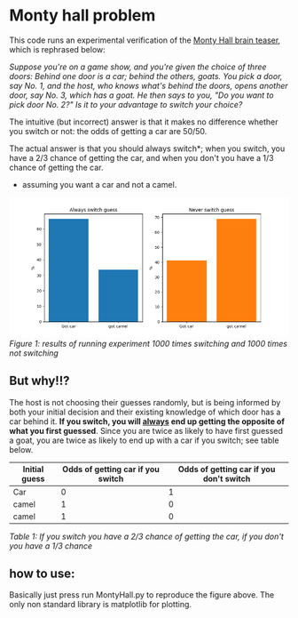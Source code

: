 # Monty hall problem

This code runs an experimental verification of the [Monty Hall brain teaser](https://en.wikipedia.org/wiki/Monty_Hall_problem), which is rephrased below:

*Suppose you're on a game show, and you're given the choice of three  doors: Behind one door is a car; behind the others, goats. You pick a  door, say No. 1, and the host, who knows what's behind the doors, opens  another door, say No. 3, which has a goat. He then says to you, "Do you  want to pick door No. 2?" Is it to your advantage to switch your choice?*

The intuitive (but incorrect) answer is that it makes no difference whether you switch or not: the odds of getting a car are 50/50.

The actual answer is that you should always switch*; when you switch, you have a 2/3 chance of getting the car, and when you don't you have a 1/3 chance of getting the car.

* assuming you want a car and not a camel.

![](Result.png)
_Figure 1: results of running experiment 1000 times switching and 1000 times not switching_

## But why!!?

The host is not choosing their guesses randomly, but is being informed by both your initial decision and their existing knowledge of which door has a car behind it. **If you switch, you will <u>always</u> end up getting the opposite of what you first guessed**. Since you are twice as likely to have first guessed a goat, you are twice as likely to end up with a car if you switch; see table below.


| Initial guess | Odds of getting car if you switch | Odds of getting car if you don't switch |
| ------------- | --------------------------------- | --------------------------------------- |
| Car           | 0                                 | 1                                       |
| camel         | 1                                 | 0                                       |
| camel         | 1                                 | 0                                       |

_Table 1: If you switch you have a 2/3 chance of getting the car, if you don't you have a 1/3 chance_

## how to use:

Basically just press run MontyHall.py to reproduce the figure above. The only non standard library is matplotlib for plotting. 





